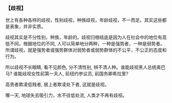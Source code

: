 ### 【歧视】

世上有各种各样的歧视，性别歧视，种族歧视，年龄歧视，不一而足。其实这些都是表象，并非实质。

歧视其实是不分性别，种族，年龄的。歧视归根结底是因为人在社会中的地位有高低不同。根据地位的不同, 人可以简单地分两种，一种是强势者，一种是弱势者。
所谓歧视，就是强势者或强势群体对弱势者或弱势群体的不公平，不公正的态度和行为。

所以歧视不长眼睛, 看不见颜色, 分不清性别, 辨不清人种。谁能歧视黑人总统奥巴马? 谁能歧视女性前第一夫人, 前纽约参议员, 前国务卿希拉里?

高贵者欺凌低贱者, 居上者欺凌处下者, 这就是歧视。

哪一天, 地球失去吸引力，水不往低处流, 人类才不再有歧视。

